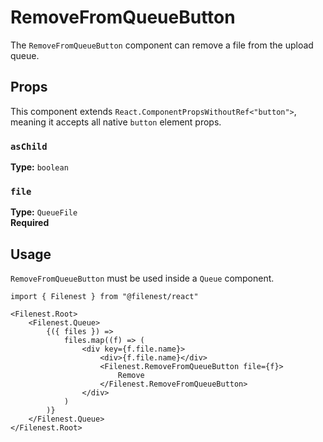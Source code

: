 # RemoveFromQueueButton

The `RemoveFromQueueButton` component can remove a file from the upload queue.

## Props

This component extends `React.ComponentPropsWithoutRef<"button">`, meaning it accepts all native `button` element props.

### `asChild`

**Type:** `boolean`

### `file`

**Type:** `QueueFile`  
**Required**

## Usage

`RemoveFromQueueButton` must be used inside a `Queue` component.

```tsx
import { Filenest } from "@filenest/react"

<Filenest.Root>
    <Filenest.Queue>
        {({ files }) =>
            files.map((f) => (
                <div key={f.file.name}>
                    <div>{f.file.name}</div>
                    <Filenest.RemoveFromQueueButton file={f}>
                        Remove
                    </Filenest.RemoveFromQueueButton>
                </div>
            )
        )}
    </Filenest.Queue>
</Filenest.Root>
```